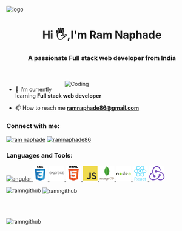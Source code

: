 ![logo](https://github.com/ramNgithub/ramNgithub/blob/main/Ram%20Naphade%20banner.png)
<h1 align="center">Hi 🖐,I'm Ram Naphade</h1>
<h3 align="center">A passionate Full stack web developer from India</h3>
<br/>
<br/>

<img alt="Coding" width="350px" align="right" src="https://cdn.dribbble.com/users/461802/screenshots/4753031/designergif.gif" />




- 🌱 I’m currently learning **Full stack web developer**

- 📫 How to reach me **ramnaphade86@gmail.com**


<h3 align="left">Connect with me:</h3>
<p align="left">
<a href="https://linkedin.com/in/ram naphade" target="blank"><img align="center" src="https://raw.githubusercontent.com/rahuldkjain/github-profile-readme-generator/master/src/images/icons/Social/linked-in-alt.svg" alt="ram naphade" height="30" width="40" /></a>
<a href="https://codesandbox.com/ramnaphade86" target="blank"><img align="center" src="https://raw.githubusercontent.com/rahuldkjain/github-profile-readme-generator/master/src/images/icons/Social/codesandbox.svg" alt="ramnaphade86" height="30" width="40" /></a>
</p>


<h3 align="left">Languages and Tools:</h3>
<p align="left"> <a href="https://angular.io" target="_blank" rel="noreferrer"> <img src="https://angular.io/assets/images/logos/angular/angular.svg" alt="angular" width="40" height="40"/> </a> <a href="https://www.w3schools.com/css/" target="_blank" rel="noreferrer"> <img src="https://raw.githubusercontent.com/devicons/devicon/master/icons/css3/css3-original-wordmark.svg" alt="css3" width="40" height="40"/> </a> <a href="https://expressjs.com" target="_blank" rel="noreferrer"> <img src="https://raw.githubusercontent.com/devicons/devicon/master/icons/express/express-original-wordmark.svg" alt="express" width="40" height="40"/> </a> <a href="https://www.w3.org/html/" target="_blank" rel="noreferrer"> <img src="https://raw.githubusercontent.com/devicons/devicon/master/icons/html5/html5-original-wordmark.svg" alt="html5" width="40" height="40"/> </a> <a href="https://developer.mozilla.org/en-US/docs/Web/JavaScript" target="_blank" rel="noreferrer"> <img src="https://raw.githubusercontent.com/devicons/devicon/master/icons/javascript/javascript-original.svg" alt="javascript" width="40" height="40"/> </a> <a href="https://www.mongodb.com/" target="_blank" rel="noreferrer"> <img src="https://raw.githubusercontent.com/devicons/devicon/master/icons/mongodb/mongodb-original-wordmark.svg" alt="mongodb" width="40" height="40"/> </a> <a href="https://nodejs.org" target="_blank" rel="noreferrer"> <img src="https://raw.githubusercontent.com/devicons/devicon/master/icons/nodejs/nodejs-original-wordmark.svg" alt="nodejs" width="40" height="40"/> </a> <a href="https://reactjs.org/" target="_blank" rel="noreferrer"> <img src="https://raw.githubusercontent.com/devicons/devicon/master/icons/react/react-original-wordmark.svg" alt="react" width="40" height="40"/> </a> <a href="https://redux.js.org" target="_blank" rel="noreferrer"> <img src="https://raw.githubusercontent.com/devicons/devicon/master/icons/redux/redux-original.svg" alt="redux" width="40" height="40"/> </a> </p>

<p><img align="left" src="https://github-readme-stats.vercel.app/api/top-langs?username=ramngithub&show_icons=true&locale=en&layout=compact" alt="ramngithub" /></p>

<p>&nbsp;<img align="center" src="https://github-readme-stats.vercel.app/api?username=ramngithub&show_icons=true&locale=en" alt="ramngithub" /></p>
<br/>
<br/>

<p><img align="center" src="https://github-readme-streak-stats.herokuapp.com/?user=ramngithub&" alt="ramngithub" /></p>

